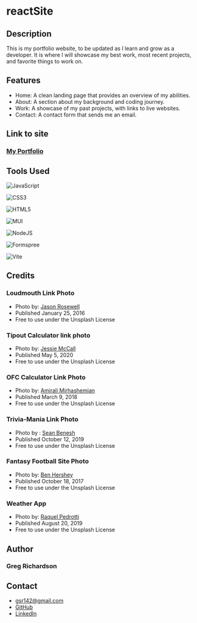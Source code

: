# reactSite

## Description
This is my portfolio website, to be updated as I learn and grow as a developer. It is where I will showcase my best work, most recent projects, and favorite things to work on.

## Features
* Home: A clean landing page that provides an overview of my abilities.
* About: A section about my background and coding journey.
* Work: A showcase of my past projects, with links to live websites.
* Contact: A contact form that sends me an email.

## Link to site
### [My Portfolio](https://gsr142.github.io/My-Portfolio/)



## Tools Used
![JavaScript](https://img.shields.io/badge/javascript-%23323330.svg?style=for-the-badge&logo=javascript&logoColor=%23F7DF1E)

![CSS3](https://img.shields.io/badge/css3-%231572B6.svg?style=for-the-badge&logo=css3&logoColor=white)

![HTML5](https://img.shields.io/badge/html5-%23E34F26.svg?style=for-the-badge&logo=html5&logoColor=white)

![MUI](https://img.shields.io/badge/MUI-%230081CB.svg?style=for-the-badge&logo=mui&logoColor=white)

![NodeJS](https://img.shields.io/badge/node.js-6DA55F?style=for-the-badge&logo=node.js&logoColor=white)

![Formspree](https://img.shields.io/badge/Formspree-E5122E.svg?style=for-the-badge&logo=Formspree&logoColor=white)

![Vite](https://img.shields.io/badge/vite-%23646CFF.svg?style=for-the-badge&logo=vite&logoColor=white)




## Credits
### Loudmouth Link Photo
* Photo by: [Jason Rosewell](https://unsplash.com/@jasonrosewell)
* Published January 25, 2016
* Free to use under the Unsplash License

### Tipout Calculator link photo
* Photo by: [Jessie McCall](https://unsplash.com/@littlegreeneyes)
* Published May 5, 2020
* Free to use under the Unsplash License

### OFC Calculator Link Photo
* Photo by: [Amirali Mirhashemian](https://unsplash.com/@amir_v_ali)
* Published March 9, 2018
* Free to use under the Unsplash License

### Trivia-Mania Link Photo
* Photo by : [Sean Benesh](https://unsplash.com/@seanbenesh)
* Published October 12, 2019
* Free to use under the Unsplash License

### Fantasy Football Site Photo
* Photo by: [Ben Hershey](https://unsplash.com/@benhershey)
* Published October 18, 2017
* Free to use under the Unsplash License

### Weather App
* Photo by: [Raquel Pedrotti](https://unsplash.com/@raquelpedrotti)
* Published August 20, 2019
* Free to use under the Unsplash License



## Author
### Greg Richardson

## Contact
* gsr142@gmail.com
* [GitHub](https://github.com/gsr142)
* [LinkedIn](https://www.linkedin.com/in/gregory-richardson-7bb3a1280/)